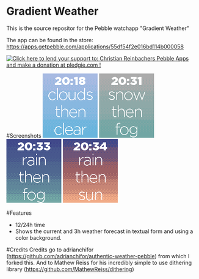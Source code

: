 Gradient Weather
==============

This is the source repositor for the Pebble watchapp "Gradient Weather"

The app can be found in the store: https://apps.getpebble.com/applications/55df54f2e016bd114b000058

<a href='https://pledgie.com/campaigns/28156'><img alt='Click here to lend your support to: Christian Reinbachers Pebble Apps and make a donation at pledgie.com !' src='https://pledgie.com/campaigns/28156.png?skin_name=chrome' border='0' ></a>

#Screenshots
![alt tag](screenshot.png)
![alt tag](screenshot2.png)
![alt tag](screenshot3.png)
![alt tag](screenshot4.png)

#Features
- 12/24h time
- Shows the current and 3h weather forecast in textual form and using a color background.

#Credits
Credits go to adrianchifor (https://github.com/adrianchifor/authentic-weather-pebble) from which I forked this. And to Mathew Reiss for his incredibly simple to use dithering library (https://github.com/MathewReiss/dithering)


